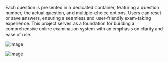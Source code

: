 Each question is presented in a dedicated container, featuring a question number, the actual question, and multiple-choice options. Users can reset or save answers, ensuring a seamless and user-friendly exam-taking experience. This project serves as a foundation for building a comprehensive online examination system with an emphasis on clarity and ease of use.

![image](https://github.com/Tejas179/exam-portal/assets/90709239/682dd5df-aa7a-45da-a614-185d85ff5309)

![image](https://github.com/Tejas179/exam-portal/assets/90709239/66c57f32-5f1b-4606-846c-5cf810b18185)
